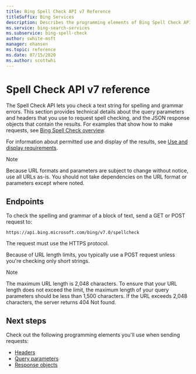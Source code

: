 ```yaml
---
title: Bing Spell Check API v7 Reference
titleSuffix: Bing Services
description: Describes the programming elements of Bing Spell Check API.
ms.service: bing-search-services
ms.subservice: bing-spell-check
author: swhite-msft
manager: ehansen
ms.topic: reference
ms.date: 07/15/2020
ms.author: scottwhi
---
```


# Spell Check API v7 reference

The Spell Check API lets you check a text string for spelling and grammar errors. This section provides technical details about the query parameters and headers that you use to request spell checking, and the JSON response objects that contain the results. For examples that show how to make requests, see [Bing Spell Check overview](../overview.md). 
  
For information about permitted use and display of the results, see [Use and display requirements](../../bing-web-search/use-display-requirements.md).

> [!NOTE]
> Because URL formats and parameters are subject to change without notice, use all URLs as-is. You should not take dependencies on the URL format or parameters except where noted.
  
## Endpoints  

To check the spelling and grammar of a block of text, send a GET or POST request to:  
  
```
https://api.bing.microsoft.com/bing/v7.0/spellcheck
```  
  
The request must use the HTTPS protocol.  
  
Because of URL length limits, you typically use a POST request unless you're checking only short strings.  

> [!NOTE]
> The maximum URL length is 2,048 characters. To ensure that your URL length does not exceed the limit, the maximum length of your query parameters should be less than 1,500 characters. If the URL exceeds 2,048 characters, the server returns 404 Not found.  
  
## Next steps

Check out the following programming elements you'll use when sending requests:

- [Headers](headers.md)
- [Query parameters](query-parameters.md)
- [Response objects](response-objects.md)

